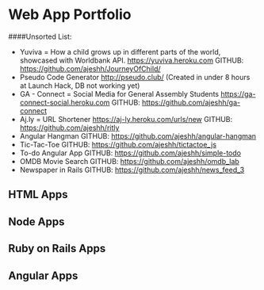 # Web App Portfolio

####Unsorted List:
* Yuviva = How a child grows up in different parts of the world, showcased with Worldbank API. https://yuviva.heroku.com  GITHUB: https://github.com/ajeshh/JourneyOfChild/
* Pseudo Code Generator http://pseudo.club/ (Created in under 8 hours at Launch Hack, DB not working yet)
* GA - Connect = Social Media for General Assembly Students https://ga-connect-social.heroku.com   GITHUB:  https://github.com/ajeshh/ga-connect
* Aj.ly = URL Shortener https://aj-ly.heroku.com/urls/new   GITHUB:  https://github.com/ajeshh/ritly
* Angular Hangman GITHUB: https://github.com/ajeshh/angular-hangman
* Tic-Tac-Toe GITHUB: https://github.com/ajeshh/tictactoe_js
* To-do Angular App GITHUB: https://github.com/ajeshh/simple-todo
* OMDB Movie Search  GITHUB: https://github.com/ajeshh/omdb_lab
* Newspaper in Rails GITHUB: https://github.com/ajeshh/news_feed_3

## HTML Apps


## Node Apps


## Ruby on Rails Apps


## Angular Apps

